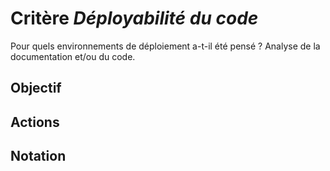 # Critère *Déployabilité du code*
Pour quels environnements de déploiement a-t-il été pensé ? Analyse de la documentation et/ou du code.

## Objectif


## Actions


## Notation